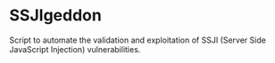 # SSJIgeddon
Script to automate the validation and exploitation of SSJI (Server Side JavaScript Injection) vulnerabilities.
